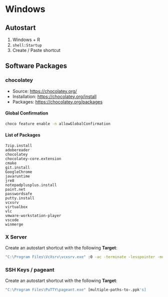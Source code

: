 # Windows

## Autostart
1. Windows + R
2. `shell:Startup`
3. Create / Paste shortcut

## Software Packages

### chocolatey
* Source: https://chocolatey.org/
* Installation: https://chocolatey.org/install
* Packages: https://chocolatey.org/packages

#### Global Confirmation
```bash
choco feature enable -n allowGlobalConfirmation
```

#### List of Packages
```
7zip.install
adobereader
chocolatey
chocolatey-core.extension
cmake
git.install
GoogleChrome
javaruntime
jre8
notepadplusplus.install
paint.net
passwordsafe
putty.install
vcxsrv
virtualbox
vlc
vmware-workstation-player
vscode
winmerge
```

### X Server
Create an autostart shortcut with the following **Target**:
```bash
"C:\Program Files\VcXsrv\vcxsrv.exe" :0 -ac -terminate -lesspointer -multiwindow -clipboard -wgl
```

### SSH Keys / pageant
Create an autostart shortcut with the following **Target**:
```bash
"C:\Program Files\PuTTY\pageant.exe" [multiple-paths-to-.ppk's]
```
